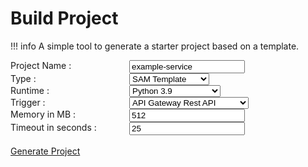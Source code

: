 # Build Project

!!! info
    A simple tool to generate a starter project based on a template.

<script>
function buildProject() {
    const form = document.getElementById("buildProjectForm");
    const prjName = form.elements["name"].value || "foo-service";
    const prjType = form.elements["type"].value;
    const prjRuntime = form.elements["runtime"].value;
    const prjTrigger = form.elements["trigger"].value;
    const prjMemory = form.elements["memory"].value || "512";
    const prjTimeout = form.elements["timeout"].value || "25";

    const baseUrl = 'https://4v2ies7g1m.execute-api.us-east-2.amazonaws.com/Prod';
    const uri = '/project.zip?name=' + prjName + '&type=' + prjType + '&runtime=' + prjRuntime + '&trigger=' + prjTrigger + '&memory=' + prjMemory + '&timeout=' + prjTimeout;

    fetch(baseUrl + uri)
        .then(resp => resp.blob())
        .then(blob => {
            const url = window.URL.createObjectURL(blob);
            const a = document.createElement('a');
            a.style.display = 'none';
            a.href = url;
            a.download = 'generated-project.zip';
            document.body.appendChild(a);
            a.click();
            window.URL.revokeObjectURL(url);
        })
        .catch(() => alert('Failed to generate project!'));
}
</script>
<style>
#buildProjectForm label{
    float: left;
    width: 190px;
}
</style>
<form id="buildProjectForm">
  <label for="projectName">Project Name :</label><input id="projectName" name="name" value="example-service"><br/>
  <label for="projectType">Type :</label>
  <select id="projectType" name="type">
    <option value="sam" selected>SAM Template</option>
    <option value="cdk">AWS CDK project</option>
  </select>
  <br/>
  <label for="projectType">Runtime :</label>
  <select id="projectRuntime" name="runtime">
    <option value="python3.9" selected>Python 3.9</option>
    <option value="typescript">Typescript (Node 14)</option>
  </select>
  <br/>
  <label for="projectTrigger">Trigger :</label>
  <select id="projectTrigger" name="trigger">
    <option value="rest-api" selected>API Gateway Rest API</option>
    <option value="http-api">API Gateway Rest API</option>
    <option value="s3">S3 Bucket Event Notification</option>
  </select>
  <br/>
  <label for="projectMemory">Memory in MB :</label> <input id="projectMemory" name="memory" value="512"><br/>
  <label for="projectTimeout">Timeout in seconds :</label> <input id="projectTimeout" name="timeout" value="25"><br/>
  <br/><a href="#" onclick="javascript:buildProject()" class="md-button md-button--primary">Generate Project</a>
</form>
